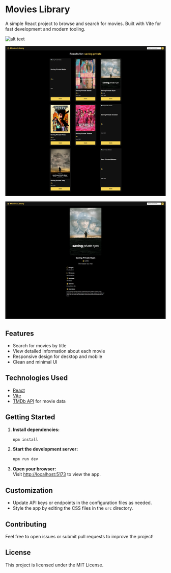 # Movies Library

A simple React project to browse and search for movies. Built with Vite for fast development and modern tooling.

![alt text](image.png)

![alt text](image-1.png)

![alt text](image-2.png)

## Features

- Search for movies by title
- View detailed information about each movie
- Responsive design for desktop and mobile
- Clean and minimal UI

## Technologies Used

- [React](https://react.dev/)
- [Vite](https://vitejs.dev/)
- [TMDb API](https://www.themoviedb.org/documentation/api) for movie data

## Getting Started

1. **Install dependencies:**
    ```bash
    npm install
    ```
2. **Start the development server:**
    ```bash
    npm run dev
    ```
3. **Open your browser:**  
    Visit [http://localhost:5173](http://localhost:5173) to view the app.

## Customization

- Update API keys or endpoints in the configuration files as needed.
- Style the app by editing the CSS files in the `src` directory.

## Contributing

Feel free to open issues or submit pull requests to improve the project!

## License

This project is licensed under the MIT License.
